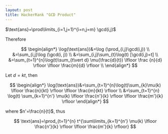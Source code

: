```yaml
---
layout: post
title: HackerRank "GCD Product"
---
```


$\text{ans}=\prod\limits_{i=1,j=1}^{i=n,j=m} \gcd(i,j)$

Therefore

$$
\begin{align*}
\log(\text{ans})&=\log (\prod_{i,j}\gcd(i,j)) \\
&=\sum_{i,j}\log (\gcd(i, j)) \\
&=\sum_{i,j}\sum_{t}\log(t) [\gcd(i,j)=t] \\
&=\sum_{t=1}^{n}\log(t)\sum_{t\vert d} \mu(\frac{d}{t}) \lfloor \frac {n}{d} \rfloor \lfloor \frac{m}{d} \rfloor \\
\end{align*}
$$

Let $d=kt$, then

$$
\begin{align*}
\log(\text{ans})&=\sum_{t=1}^{n}\log(t)\sum_{k}\mu(k) \lfloor \frac{n}{kt} \rfloor \lfloor \frac{m}{kt} \rfloor \\
&=\sum_{t=1}^{n} \log(t) \sum_{k=1}^{n'} \mu(k) \lfloor \frac{n'}{k} \rfloor \lfloor \frac{m'}{k} \rfloor
\end{align*}
$$

where $n'=\frac{n}{t}$, thus

$$
\text{ans}=\prod_{t=1}^{n} t^{\sum\limits_{k=1}^{n'} \mu(k) \lfloor \frac{n'}{k} \rfloor \lfloor \frac{m'}{k} \rfloor}
$$

